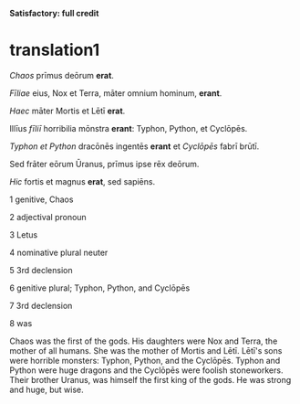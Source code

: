 **Satisfactory: full credit**


# translation1

*Chaos* prīmus deōrum **erat**.

*Fīliae* eius, Nox et Terra, māter omnium hominum, **erant**.

*Haec* māter Mortis et Lētī **erat**. 

Illīus *fīliī* horribilia mōnstra **erant**: Typhon, Python, et Cyclōpēs. 

*Typhon et Python* dracōnēs ingentēs **erant** et *Cyclōpēs* fabrī brūtī. 

Sed frāter eōrum Ūranus, prīmus ipse rēx deōrum. 

*Hic* fortis et magnus **erat**, sed sapiēns.

1 genitive, Chaos

2 adjectival pronoun

3 Letus

4 nominative plural neuter

5 3rd declension

6 genitive plural; Typhon, Python, and Cyclōpēs

7 3rd declension

8 was

Chaos was the first of the gods. His daughters were Nox and Terra, the mother of all humans. 
She was the mother of Mortis and Lētī. 
Lētī's sons were horrible monsters: Typhon, Python, and the Cyclōpēs.
Typhon and Python were huge dragons and the Cyclōpēs were foolish stoneworkers. 
Their brother Uranus, was himself the first king of the gods. He was strong and huge, but wise.

